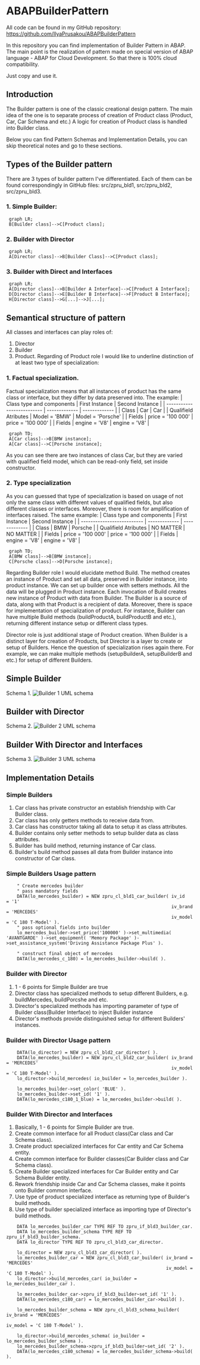 # ABAPBuilderPattern

All code can be found in my GitHub repository: https://github.com/IlyaPrusakou/ABAPBuilderPattern

In this repository you can find implementation of Builder Pattern in ABAP. The main point is the realization of pattern made on special version of ABAP language - ABAP for Cloud Development. So that there is 100% cloud compatibility.

Just copy and use it.

## Introduction

The Builder pattern is one of the classic creational design pattern. The main idea of the one is to separate process of creation of Product class (Product, Car, Car Schema and etc.) A logic for creation of Product class is handled into Builder class.

Below you can find Pattern Schemas and Implementation Details, you can skip theoretical notes and go to these sections.

## Types of the Builder pattern

There are 3 types of builder pattern I've differentiated. Each of them can be found correspondingly in GitHub files: src/zpru_bld1, src/zpru_bld2, src/zpru_bld3.

### 1. Simple Builder:
   
   ```mermaid
    graph LR;
    B[Builder class]-->C[Product class];
   ```
   
### 2. Builder with Director

   ```mermaid
    graph LR;
    A[Director class]-->B[Builder Class]-->C[Product class];
   ```

### 3. Builder with Direct and Interfaces
   
   ```mermaid
    graph LR;
    A[Director class]-->B[Builder A Interface]-->C[Product A Interface];
    D[Director class]-->E[Builder B Interface]-->F[Product B Interface];
    H[Director class]-->G[...]-->J[...];
   ```

## Semantical structure of pattern

All classes and interfaces can play roles of:

1. Director
2. Builder
3. Product.
Regarding of Product role I would like to underline distinction of at least two type of specialization:

### 1. Factual specialization.

Factual specialization means that all instances of product has the same class or interface, but they differ by data preserved into. The example:
   | Class type and components  | First Instance | Second Instance |
   | -------------------------- | ------------- | ------------- |
   | Class  | Car  | Car  |
   | Qualifield Atributes  | Model = 'BMW'  | Model = 'Porsche'  |
   | Fields  | price = '100 000'  | price = '100 000' |
   | Fields  | engine = 'V8'  | engine = 'V8' |

   ```mermaid
    graph TD;
    A[Car class]-->B[BMW instance];
    A[Car class]-->C[Porsche instance];
   ```

As you can see there are two instances of class Car, but they are varied with qualified field model, which can be read-only field, set inside constructor.

### 2. Type specialization
   
As you can guessed that type of specialization is based on usage of not only the same class with different values of qualified fields, but also different classes or interfaces. Moreover, there is room for amplification of interfaces raised. The same example:
      | Class type and components  | First Instance | Second Instance |
   | -------------------------- | ------------- | ------------- |
   | Class  | BMW  |  Porsche |
   | Qualifield Atributes  | NO MATTER  | NO MATTER  |
   | Fields  | price = '100 000'  | price = '100 000' |
   | Fields  | engine = 'V8'  | engine = 'V8' |

   ```mermaid
    graph TD;
    A[BMW class]-->B[BMW instance];
    C[Porsche class]-->D[Porsche instance];
   ```
Regarding Builder role I would elucidate method Build. The method creates an instance of Product and set all data, preserved in Builder instance, into product instance. We can set up builder once with setters methods. All the data will be plugged in Product instance. Each invocation of Build creates new instance of Product with data from Builder. The Builder is a source of data, along with that Product is a recipient of data. Moreover, there is space for implementation of specialization of product. For instance, Builder can have multiple Build methods (buildProductA, buildProductB and etc.), returning different instance setup or different class types.

Director role is just additional stage of Product creation. When Builder is a distinct layer for creation of Products, but Director is a layer to create or setup of Builders. Hence the question of specialization rises again there. For example, we can make multiple methods (setupBuilderA, setupBuilderB and etc.) for setup of different Builders.
          
## Simple Builder

Schema 1.
![Builder 1 UML schema](https://github.com/user-attachments/assets/61c22d64-9573-4770-a761-ef72d9f87204)

## Builder with Director

Schema 2.
![Builder 2 UML schema](https://github.com/user-attachments/assets/bab3ad04-2d51-468c-a995-2d9a77d17b86)

## Builder With Director and Interfaces

Schema 3.
![Builder 3 UML schema](https://github.com/user-attachments/assets/213fa20d-9ba9-4bd6-96df-1022544f0dee)

## Implementation Details

### Simple Builders

1. Car class has private constructor an establish friendship with Car Builder class.
2. Car class has only getters methods to receive data from.
3. Car class has constructor taking all data to setup it as class attributes.
4. Builder contains only setter methods to setup builder data as class attributes.
5. Builder has build method, returning instance of Car class.
6. Builder's build method passes all data from Builder instance into constructor of Car class.

### Simple Builders Usage pattern

```
    " Create mercedes builder
    " pass mandatory fields
    DATA(lo_mercedes_builder) = NEW zpru_cl_bld1_car_builder( iv_id    = '1'
                                                              iv_brand = 'MERCEDES'
                                                              iv_model = 'C 180 T-Model' ).
    " pass optional fields into builder
    lo_mercedes_builder->set_price('100000' )->set_multimedia( 'AVANTGARDE' )->set_equipment( 'Memory Package' )->set_assistance_system('Driving Assistance Package Plus' ).

    " construct final object of mercedes
    DATA(lo_mercedes_c_180) = lo_mercedes_builder->build( ).
```

### Builder with Director

1. 1 - 6 points for Simple Builder are true
2. Director class has specialized methods to setup different Builders, e.g. buildMercedes, buildPorcshe and etc.
3. Director's specialized methods has importing parameter of type of Builder class(Builder Interface) to inject Builder instance
4. Director's methods provide distinguished setup for different Builders' instances.

### Builder with Director Usage pattern

```
    DATA(lo_director) = NEW zpru_cl_bld2_car_director( ).
    DATA(lo_mercedes_builder) = NEW zpru_cl_bld2_car_builder( iv_brand = 'MERCEDES'
                                                              iv_model = 'C 180 T-Model' ).
    lo_director->build_mercedes( io_builder = lo_mercedes_builder ).

    lo_mercedes_builder->set_color( 'BLUE' ).
    lo_mercedes_builder->set_id( '1' ).
    DATA(lo_mercedes_c180_1_blue) = lo_mercedes_builder->build( ).
```

### Builder With Director and Interfaces

1. Basically, 1 - 6 points for Simple Builder are true.
2. Create common interface for all Product class(Car class and Car Schema class).
3. Create product specialized interfaces for Car entity and Car Schema entity.
4. Create common interface for Builder classes(Car Builder class and Car Schema class).
5. Create Builder specialized interfaces for Car Builder entity and Car Schema Builder entity.
6. Rework friendship inside Car and Car Schema classes, make it points onto Builder common interface.
7. Use type of product specialized interface as returning type of Builder's build methods.
8. Use type of builder specialized interface as importing type of Director's build methods.

```
    DATA lo_mercedes_builder_car TYPE REF TO zpru_if_bld3_builder_car.
    DATA lo_mercedes_builder_schema TYPE REF TO zpru_if_bld3_builder_schema.
    DATA lo_director TYPE REF TO zpru_cl_bld3_car_director.

    lo_director = NEW zpru_cl_bld3_car_director( ).
    lo_mercedes_builder_car = NEW zpru_cl_bld3_car_builder( iv_brand = 'MERCEDES'
                                                            iv_model = 'C 180 T-Model' ).
    lo_director->build_mercedes_car( io_builder = lo_mercedes_builder_car ).

    lo_mercedes_builder_car->zpru_if_bld3_builder~set_id( '1' ).
    DATA(lo_mercedes_c180_car) = lo_mercedes_builder_car->build( ).

    lo_mercedes_builder_schema = NEW zpru_cl_bld3_schema_builder( iv_brand = 'MERCEDES'
                                                                  iv_model = 'C 180 T-Model' ).

    lo_director->build_mercedes_schema( io_builder = lo_mercedes_builder_schema ).
    lo_mercedes_builder_schema->zpru_if_bld3_builder~set_id( '2' ).
    DATA(lo_mercedes_c180_schema) = lo_mercedes_builder_schema->build( ).
```
